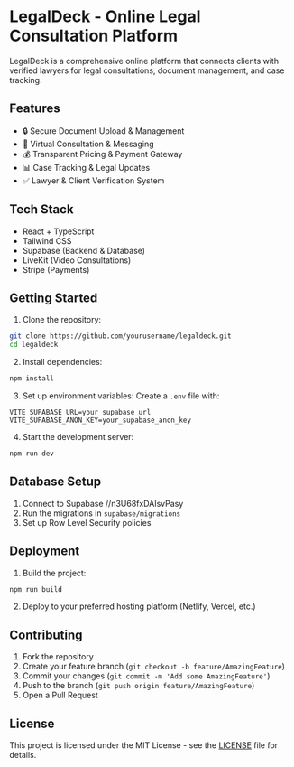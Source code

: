 # LegalDeck - Online Legal Consultation Platform

LegalDeck is a comprehensive online platform that connects clients with verified lawyers for legal consultations, document management, and case tracking.

## Features

- 🔒 Secure Document Upload & Management
- 💬 Virtual Consultation & Messaging
- 💰 Transparent Pricing & Payment Gateway
- 📊 Case Tracking & Legal Updates
- ✅ Lawyer & Client Verification System

## Tech Stack

- React + TypeScript
- Tailwind CSS
- Supabase (Backend & Database)
- LiveKit (Video Consultations)
- Stripe (Payments)

## Getting Started

1. Clone the repository:
```bash
git clone https://github.com/yourusername/legaldeck.git
cd legaldeck
```

2. Install dependencies:
```bash
npm install
```

3. Set up environment variables:
Create a `.env` file with:
```
VITE_SUPABASE_URL=your_supabase_url
VITE_SUPABASE_ANON_KEY=your_supabase_anon_key
```

4. Start the development server:
```bash
npm run dev
```

## Database Setup

1. Connect to Supabase //n3U68fxDAIsvPasy
2. Run the migrations in `supabase/migrations`
3. Set up Row Level Security policies

## Deployment

1. Build the project:
```bash
npm run build
```

2. Deploy to your preferred hosting platform (Netlify, Vercel, etc.)

## Contributing

1. Fork the repository
2. Create your feature branch (`git checkout -b feature/AmazingFeature`)
3. Commit your changes (`git commit -m 'Add some AmazingFeature'`)
4. Push to the branch (`git push origin feature/AmazingFeature`)
5. Open a Pull Request

## License

This project is licensed under the MIT License - see the [LICENSE](LICENSE) file for details.